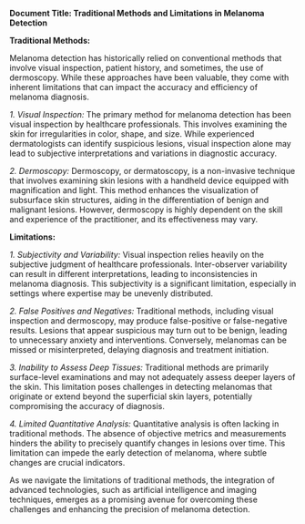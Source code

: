 **Document Title: Traditional Methods and Limitations in Melanoma Detection**

**Traditional Methods:**

Melanoma detection has historically relied on conventional methods that involve visual inspection, patient history, and sometimes, the use of dermoscopy. While these approaches have been valuable, they come with inherent limitations that can impact the accuracy and efficiency of melanoma diagnosis.

*1. Visual Inspection:*
The primary method for melanoma detection has been visual inspection by healthcare professionals. This involves examining the skin for irregularities in color, shape, and size. While experienced dermatologists can identify suspicious lesions, visual inspection alone may lead to subjective interpretations and variations in diagnostic accuracy.

*2. Dermoscopy:*
Dermoscopy, or dermatoscopy, is a non-invasive technique that involves examining skin lesions with a handheld device equipped with magnification and light. This method enhances the visualization of subsurface skin structures, aiding in the differentiation of benign and malignant lesions. However, dermoscopy is highly dependent on the skill and experience of the practitioner, and its effectiveness may vary.

**Limitations:**

*1. Subjectivity and Variability:*
Visual inspection relies heavily on the subjective judgment of healthcare professionals. Inter-observer variability can result in different interpretations, leading to inconsistencies in melanoma diagnosis. This subjectivity is a significant limitation, especially in settings where expertise may be unevenly distributed.

*2. False Positives and Negatives:*
Traditional methods, including visual inspection and dermoscopy, may produce false-positive or false-negative results. Lesions that appear suspicious may turn out to be benign, leading to unnecessary anxiety and interventions. Conversely, melanomas can be missed or misinterpreted, delaying diagnosis and treatment initiation.

*3. Inability to Assess Deep Tissues:*
Traditional methods are primarily surface-level examinations and may not adequately assess deeper layers of the skin. This limitation poses challenges in detecting melanomas that originate or extend beyond the superficial skin layers, potentially compromising the accuracy of diagnosis.

*4. Limited Quantitative Analysis:*
Quantitative analysis is often lacking in traditional methods. The absence of objective metrics and measurements hinders the ability to precisely quantify changes in lesions over time. This limitation can impede the early detection of melanoma, where subtle changes are crucial indicators.

As we navigate the limitations of traditional methods, the integration of advanced technologies, such as artificial intelligence and imaging techniques, emerges as a promising avenue for overcoming these challenges and enhancing the precision of melanoma detection.
